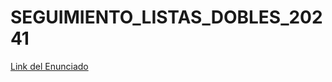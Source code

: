 # SEGUIMIENTO_LISTAS_DOBLES_20241

[Link del Enunciado](https://docs.google.com/document/d/1bhK-UzB54oPiiFPl0coRiHOVk8YcHv66/edit?usp=sharing&ouid=106105250673540927514&rtpof=true&sd=true)